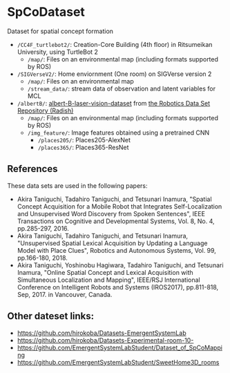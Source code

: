 # SpCoDataset
Dataset for spatial concept formation

 - `/CC4F_turtlebot2/`: Creation-Core Building (4th floor) in Ritsumeikan University, using TurtleBot 2
   - `/map/`: Files on an environmental map (including formats supported by ROS)
 - `/SIGVerseV2/`: Home enviornment (One room) on SIGVerse version 2
    - `/map/`: Files on an environmental map
    - `/stream_data/`: stream data of observation and latent variables for MCL
 - `/albertB/`: [albert-B-laser-vision-dataset](https://dspace.mit.edu/handle/1721.1/62291) from [the Robotics Data Set Repository (Radish)](http://radish.sourceforge.net/)
    - `/map/`: Files on an environmental map (including formats supported by ROS)
    - `/img_feature/`: Image features obtained using a pretrained CNN 
      - `/places205/`: Places205-AlexNet
      - `/places365/`: Places365-ResNet

## References
These data sets are used in the following papers:
 - Akira Taniguchi, Tadahiro Taniguchi, and Tetsunari Inamura, "Spatial Concept Acquisition for a Mobile Robot that Integrates Self-Localization and Unsupervised Word Discovery from Spoken Sentences", IEEE Transactions on Cognitive and Developmental Systems, Vol. 8, No. 4, pp.285-297, 2016.
 - Akira Taniguchi, Tadahiro Taniguchi, and Tetsunari Inamura, "Unsupervised Spatial Lexical Acquisition by Updating a Language Model with Place Clues", Robotics and Autonomous Systems, Vol. 99, pp.166-180, 2018. 
 - Akira Taniguchi, Yoshinobu Hagiwara, Tadahiro Taniguchi, and Tetsunari Inamura, "Online Spatial Concept and Lexical Acquisition with Simultaneous Localization and Mapping", IEEE/RSJ International Conference on Intelligent Robots and Systems (IROS2017), pp.811-818, Sep, 2017. in Vancouver, Canada.

## Other dateset links:

 - https://github.com/hirokoba/Datasets-EmergentSystemLab
 - https://github.com/hirokoba/Datasets-Experimental-room-10-
 - https://github.com/EmergentSystemLabStudent/Dataset_of_SpCoMapping
 - https://github.com/EmergentSystemLabStudent/SweetHome3D_rooms
